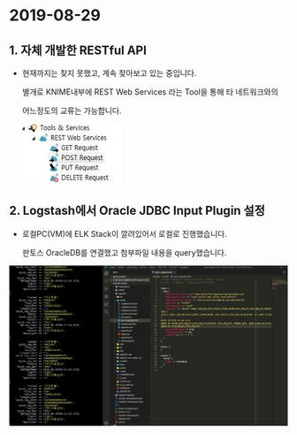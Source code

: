 # **2019-08-29**

## **1. 자체 개발한 RESTful API** 

 * 현재까지는 찾지 못했고, 계속 찾아보고 있는 중입니다.

   별개로 KNIME내부에 REST Web Services 라는 Tool을 통해 타 네트워크와의 
   
   어느정도의 교류는 가능합니다. 
   
   ![Tool](./tool.JPG)

## **2. Logstash에서 Oracle JDBC Input Plugin 설정**

 * 로컬PC(VM)에 ELK Stack이 깔려있어서 로컬로 진행했습니다.
   
   판토스 OracleDB를 연결했고 첨부파일 내용을 query했습니다. 

![daily](./daily.JPG)
